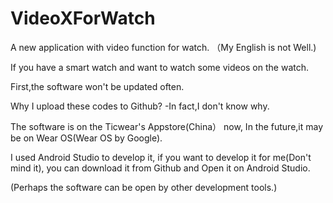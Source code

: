 # VideoXForWatch
A new application with video function for watch.
（My English is not Well.)

If you have a smart watch and want to watch some videos on the watch.

First,the software won't be updated often.

Why I upload these codes to Github?
-In fact,I don't know why.

The software is on the Ticwear's Appstore(China） now,
In the future,it may be on Wear OS(Wear OS by Google).

I used Android Studio to develop it,
if you want to develop it for me(Don't mind it),
you can download it from Github and Open it on Android Studio.

(Perhaps the software can be open by other development tools.)
